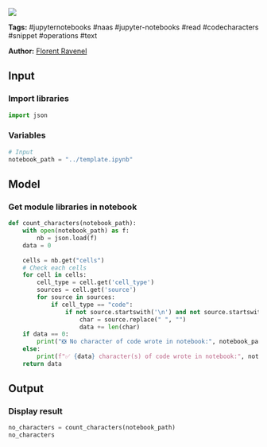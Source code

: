 <a href="https://app.naas.ai/user-redirect/naas/downloader?url=https://raw.githubusercontent.com/jupyter-naas/awesome-notebooks/master/Jupyter%20Notebooks/Jupyter_Notebooks_Count_code_characters.ipynb" target="_parent"><img src="https://naasai-public.s3.eu-west-3.amazonaws.com/open_in_naas.svg"/></a>

**Tags:** #jupyternotebooks #naas #jupyter-notebooks #read #codecharacters #snippet #operations #text

**Author:** [Florent Ravenel](https://www.linkedin.com/in/florent-ravenel/)

## Input

### Import libraries


```python
import json
```

### Variables


```python
# Input
notebook_path = "../template.ipynb"
```

## Model

### Get module libraries in notebook


```python
def count_characters(notebook_path):
    with open(notebook_path) as f:
        nb = json.load(f)
    data = 0
    
    cells = nb.get("cells")
    # Check each cells
    for cell in cells:
        cell_type = cell.get('cell_type')
        sources = cell.get('source')
        for source in sources:
            if cell_type == "code":
                if not source.startswith('\n') and not source.startswith('#'):
                    char = source.replace(" ", "")
                    data += len(char)
    if data == 0:
        print("❎ No character of code wrote in notebook:", notebook_path)
    else:
        print(f"✅ {data} character(s) of code wrote in notebook:", notebook_path)
    return data
```

## Output

### Display result


```python
no_characters = count_characters(notebook_path)
no_characters
```
